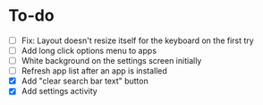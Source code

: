 # To-do
- [ ] Fix: Layout doesn't resize itself for the keyboard on the first try
- [ ] Add long click options menu to apps
- [ ] White background on the settings screen initially
- [ ] Refresh app list after an app is installed
- [x] Add "clear search bar text" button
- [x] Add settings activity
